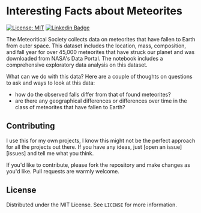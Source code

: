 # Interesting Facts about Meteorites

[![License: MIT](https://img.shields.io/badge/License-MIT-yellow.svg)](https://opensource.org/licenses/MIT) [![Linkedin Badge](https://img.shields.io/badge/-LinkedIn-blue?style=flat-square&logo=Linkedin&logoColor=white&link=https://www.linkedin.com/in/voiculaura/)](https://www.linkedin.com/in/voiculaura/)


The Meteoritical Society collects data on meteorites that have fallen to Earth from outer space. This dataset includes the location, mass, composition, and fall year for over 45,000 meteorites that have struck our planet and was downloaded from NASA's Data Portal. The notebook includes a comprehensive exploratory data analysis on this dataset.

What can we do with this data?
Here are a couple of thoughts on questions to ask and ways to look at this data:

- how do the observed falls differ from that of found meteorites?
- are there any geographical differences or differences over time in the class of meteorites that have fallen to Earth?


## Contributing

I use this for my own projects, I know this might not be the perfect approach for all the projects out there. If you have any ideas, just [open an issue][issues] and tell me what you think.

If you'd like to contribute, please fork the repository and make changes as you'd like. Pull requests are warmly welcome.

## License

Distributed under the MIT License. See `LICENSE` for more information.
